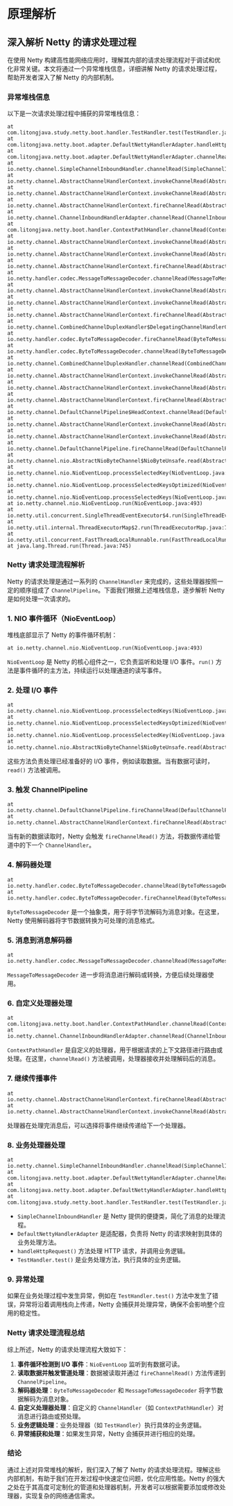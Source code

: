 # 原理解析

## 深入解析 Netty 的请求处理过程

在使用 Netty 构建高性能网络应用时，理解其内部的请求处理流程对于调试和优化非常关键。本文将通过一个异常堆栈信息，详细讲解 Netty 的请求处理过程，帮助开发者深入了解 Netty 的内部机制。

### 异常堆栈信息

以下是一次请求处理过程中捕获的异常堆栈信息：

```
at com.litongjava.study.netty.boot.handler.TestHandler.test(TestHandler.java:16)
at com.litongjava.netty.boot.adapter.DefaultNettyHandlerAdapter.handleHttpRequest(DefaultNettyHandlerAdapter.java:82)
at com.litongjava.netty.boot.adapter.DefaultNettyHandlerAdapter.channelRead0(DefaultNettyHandlerAdapter.java:37)
at io.netty.channel.SimpleChannelInboundHandler.channelRead(SimpleChannelInboundHandler.java:99)
at io.netty.channel.AbstractChannelHandlerContext.invokeChannelRead(AbstractChannelHandlerContext.java:379)
at io.netty.channel.AbstractChannelHandlerContext.invokeChannelRead(AbstractChannelHandlerContext.java:365)
at io.netty.channel.AbstractChannelHandlerContext.fireChannelRead(AbstractChannelHandlerContext.java:357)
at io.netty.channel.ChannelInboundHandlerAdapter.channelRead(ChannelInboundHandlerAdapter.java:93)
at com.litongjava.netty.boot.handler.ContextPathHandler.channelRead(ContextPathHandler.java:32)
at io.netty.channel.AbstractChannelHandlerContext.invokeChannelRead(AbstractChannelHandlerContext.java:379)
at io.netty.channel.AbstractChannelHandlerContext.invokeChannelRead(AbstractChannelHandlerContext.java:365)
at io.netty.channel.AbstractChannelHandlerContext.fireChannelRead(AbstractChannelHandlerContext.java:357)
at io.netty.handler.codec.MessageToMessageDecoder.channelRead(MessageToMessageDecoder.java:103)
at io.netty.channel.AbstractChannelHandlerContext.invokeChannelRead(AbstractChannelHandlerContext.java:379)
at io.netty.channel.AbstractChannelHandlerContext.invokeChannelRead(AbstractChannelHandlerContext.java:365)
at io.netty.channel.AbstractChannelHandlerContext.fireChannelRead(AbstractChannelHandlerContext.java:357)
at io.netty.channel.CombinedChannelDuplexHandler$DelegatingChannelHandlerContext.fireChannelRead(CombinedChannelDuplexHandler.java:436)
at io.netty.handler.codec.ByteToMessageDecoder.fireChannelRead(ByteToMessageDecoder.java:324)
at io.netty.handler.codec.ByteToMessageDecoder.channelRead(ByteToMessageDecoder.java:296)
at io.netty.channel.CombinedChannelDuplexHandler.channelRead(CombinedChannelDuplexHandler.java:251)
at io.netty.channel.AbstractChannelHandlerContext.invokeChannelRead(AbstractChannelHandlerContext.java:379)
at io.netty.channel.AbstractChannelHandlerContext.invokeChannelRead(AbstractChannelHandlerContext.java:365)
at io.netty.channel.AbstractChannelHandlerContext.fireChannelRead(AbstractChannelHandlerContext.java:357)
at io.netty.channel.DefaultChannelPipeline$HeadContext.channelRead(DefaultChannelPipeline.java:1410)
at io.netty.channel.AbstractChannelHandlerContext.invokeChannelRead(AbstractChannelHandlerContext.java:379)
at io.netty.channel.AbstractChannelHandlerContext.invokeChannelRead(AbstractChannelHandlerContext.java:365)
at io.netty.channel.DefaultChannelPipeline.fireChannelRead(DefaultChannelPipeline.java:919)
at io.netty.channel.nio.AbstractNioByteChannel$NioByteUnsafe.read(AbstractNioByteChannel.java:166)
at io.netty.channel.nio.NioEventLoop.processSelectedKey(NioEventLoop.java:719)
at io.netty.channel.nio.NioEventLoop.processSelectedKeysOptimized(NioEventLoop.java:655)
at io.netty.channel.nio.NioEventLoop.processSelectedKeys(NioEventLoop.java:581)
at io.netty.channel.nio.NioEventLoop.run(NioEventLoop.java:493)
at io.netty.util.concurrent.SingleThreadEventExecutor$4.run(SingleThreadEventExecutor.java:986)
at io.netty.util.internal.ThreadExecutorMap$2.run(ThreadExecutorMap.java:74)
at io.netty.util.concurrent.FastThreadLocalRunnable.run(FastThreadLocalRunnable.java:30)
at java.lang.Thread.run(Thread.java:745)
```

### Netty 请求处理流程解析

Netty 的请求处理是通过一系列的 `ChannelHandler` 来完成的，这些处理器按照一定的顺序组成了 `ChannelPipeline`。下面我们根据上述堆栈信息，逐步解析 Netty 是如何处理一次请求的。

### 1. NIO 事件循环（NioEventLoop）

堆栈底部显示了 Netty 的事件循环机制：

```
at io.netty.channel.nio.NioEventLoop.run(NioEventLoop.java:493)
```

`NioEventLoop` 是 Netty 的核心组件之一，它负责监听和处理 I/O 事件。`run()` 方法是事件循环的主方法，持续运行以处理通道的读写事件。

### 2. 处理 I/O 事件

```
at io.netty.channel.nio.NioEventLoop.processSelectedKeys(NioEventLoop.java:581)
at io.netty.channel.nio.NioEventLoop.processSelectedKeysOptimized(NioEventLoop.java:655)
at io.netty.channel.nio.NioEventLoop.processSelectedKey(NioEventLoop.java:719)
at io.netty.channel.nio.AbstractNioByteChannel$NioByteUnsafe.read(AbstractNioByteChannel.java:166)
```

这些方法负责处理已经准备好的 I/O 事件，例如读取数据。当有数据可读时，`read()` 方法被调用。

### 3. 触发 ChannelPipeline

```
at io.netty.channel.DefaultChannelPipeline.fireChannelRead(DefaultChannelPipeline.java:919)
at io.netty.channel.AbstractChannelHandlerContext.fireChannelRead(AbstractChannelHandlerContext.java:357)
```

当有新的数据读取时，Netty 会触发 `fireChannelRead()` 方法，将数据传递给管道中的下一个 `ChannelHandler`。

### 4. 解码器处理

```
at io.netty.handler.codec.ByteToMessageDecoder.channelRead(ByteToMessageDecoder.java:296)
at io.netty.handler.codec.ByteToMessageDecoder.fireChannelRead(ByteToMessageDecoder.java:324)
```

`ByteToMessageDecoder` 是一个抽象类，用于将字节流解码为消息对象。在这里，Netty 使用解码器将字节数据转换为可处理的消息格式。

### 5. 消息到消息解码器

```
at io.netty.handler.codec.MessageToMessageDecoder.channelRead(MessageToMessageDecoder.java:103)
```

`MessageToMessageDecoder` 进一步将消息进行解码或转换，方便后续处理器使用。

### 6. 自定义处理器处理

```
at com.litongjava.netty.boot.handler.ContextPathHandler.channelRead(ContextPathHandler.java:32)
at io.netty.channel.ChannelInboundHandlerAdapter.channelRead(ChannelInboundHandlerAdapter.java:93)
```

`ContextPathHandler` 是自定义的处理器，用于根据请求的上下文路径进行路由或处理。在这里，`channelRead()` 方法被调用，处理器接收并处理解码后的消息。

### 7. 继续传播事件

```
at io.netty.channel.AbstractChannelHandlerContext.fireChannelRead(AbstractChannelHandlerContext.java:357)
at io.netty.channel.AbstractChannelHandlerContext.invokeChannelRead(AbstractChannelHandlerContext.java:365)
```

处理器在处理完消息后，可以选择将事件继续传递给下一个处理器。

### 8. 业务处理器处理

```
at io.netty.channel.SimpleChannelInboundHandler.channelRead(SimpleChannelInboundHandler.java:99)
at com.litongjava.netty.boot.adapter.DefaultNettyHandlerAdapter.channelRead0(DefaultNettyHandlerAdapter.java:37)
at com.litongjava.netty.boot.adapter.DefaultNettyHandlerAdapter.handleHttpRequest(DefaultNettyHandlerAdapter.java:82)
at com.litongjava.study.netty.boot.handler.TestHandler.test(TestHandler.java:16)
```

- `SimpleChannelInboundHandler` 是 Netty 提供的便捷类，简化了消息的处理流程。
- `DefaultNettyHandlerAdapter` 是适配器，负责将 Netty 的请求映射到具体的业务处理方法。
- `handleHttpRequest()` 方法处理 HTTP 请求，并调用业务逻辑。
- `TestHandler.test()` 是业务处理方法，执行具体的业务逻辑。

### 9. 异常处理

如果在业务处理过程中发生异常，例如在 `TestHandler.test()` 方法中发生了错误，异常将沿着调用栈向上传递，Netty 会捕获并处理异常，确保不会影响整个应用的稳定性。

### Netty 请求处理流程总结

综上所述，Netty 的请求处理流程大致如下：

1. **事件循环检测到 I/O 事件**：`NioEventLoop` 监听到有数据可读。
2. **读取数据并触发管道处理**：数据被读取并通过 `fireChannelRead()` 方法传递到 `ChannelPipeline`。
3. **解码器处理**：`ByteToMessageDecoder` 和 `MessageToMessageDecoder` 将字节数据解码为消息对象。
4. **自定义处理器处理**：自定义的 `ChannelHandler`（如 `ContextPathHandler`）对消息进行路由或预处理。
5. **业务逻辑处理**：业务处理器（如 `TestHandler`）执行具体的业务逻辑。
6. **异常捕获和处理**：如果发生异常，Netty 会捕获并进行相应的处理。

### 结论

通过上述对异常堆栈的解析，我们深入了解了 Netty 的请求处理流程。理解这些内部机制，有助于我们在开发过程中快速定位问题，优化应用性能。Netty 的强大之处在于其高度可定制化的管道和处理器机制，开发者可以根据需要添加或修改处理器，实现复杂的网络通信需求。
